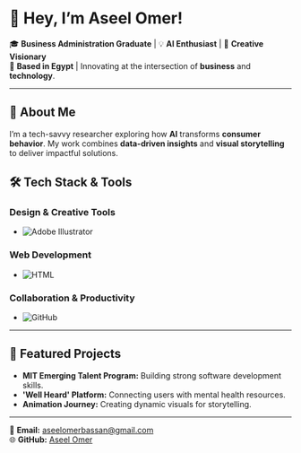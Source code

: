 # 🌟 Hey, I’m **Aseel Omer**!  

🎓 **Business Administration Graduate** | 💡 **AI Enthusiast** | 🎨 **Creative Visionary**  
📍 **Based in Egypt** | Innovating at the intersection of **business** and **technology**.  

---  

## 🚀 **About Me**  
I’m a tech-savvy researcher exploring how **AI** transforms **consumer behavior**. My work combines **data-driven insights** and **visual storytelling** to deliver impactful solutions.  

## 🛠 **Tech Stack & Tools**  

### **Design & Creative Tools**  
- ![Adobe Illustrator](https://img.shields.io/badge/Adobe%20Illustrator-FF9A00?style=for-the-badge&logo=adobeillustrator&logoColor=white)  

### **Web Development**  
- ![HTML](https://img.shields.io/badge/HTML-E34F26?style=for-the-badge&logo=html5&logoColor=white)  

### **Collaboration & Productivity**  
- ![GitHub](https://img.shields.io/badge/GitHub-181717?style=for-the-badge&logo=github&logoColor=white)  

---  
## 🌟 **Featured Projects**  
- **MIT Emerging Talent Program:** Building strong software development skills.  
- **'Well Heard' Platform:** Connecting users with mental health resources.  
- **Animation Journey:** Creating dynamic visuals for storytelling.  

---  

📧 **Email:** [aseelomerbassan@gmail.com](mailto:aseelomerbassan@gmail.com)  
🌐 **GitHub:** [Aseel Omer](https://github.com/aseelomer)  
 
